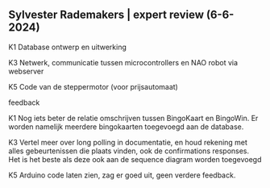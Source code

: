 ## Sylvester Rademakers | expert review (6-6-2024)

K1 Database ontwerp en uitwerking

K3 Netwerk, communicatie tussen microcontrollers en NAO robot via webserver

K5 Code van de steppermotor (voor prijsautomaat)

feedback

K1 Nog iets beter de relatie omschrijven tussen BingoKaart en BingoWin. Er worden namelijk meerdere bingokaarten toegevoegd aan de database.

K3 Vertel meer over long polling in documentatie, en houd rekening met alles gebeurtenissen die plaats vinden, ook de confirmations responses. Het is het beste als deze ook aan de sequence diagram worden toegevoegd

K5 Arduino code laten zien, zag er goed uit, geen verdere feedback.